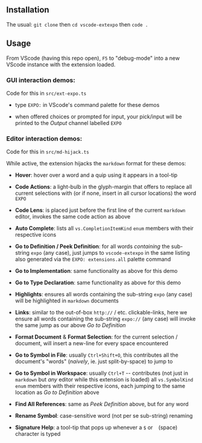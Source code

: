## Installation

The usual: `git clone` then `cd vscode-extexpo` then `code .`

## Usage

From VScode (having this repo open), `F5` to "debug-mode" into a new VScode instance with the extension loaded.

### GUI interaction demos:

Code for this in `src/ext-expo.ts`

* type `EXPO:` in VScode's command palette for these demos

* when offered choices or prompted for input, your pick/input will be printed to the *Output* channel labelled `EXPO`

### Editor interaction demos:

Code for this in `src/md-hijack.ts`

While active, the extension hijacks the `markdown` format for these demos:

* **Hover**: hover over a word and a quip using it appears in a tool-tip

* **Code Actions**: a light-bulb in the glyph-margin that offers to replace all current selections with (or if none, insert in all cursor locations) the word `EXPO`

* **Code Lens**: is placed just before the first line of the current `markdown` editor, invokes the same code action as above

* **Auto Complete**: lists all `vs.CompletionItemKind` `enum` members with their respective icons

* **Go to Definition / Peek Definition**: for all words *containing* the sub-string `expo` (any case), just jumps to `vscode-extexpo` in the same listing also generated via the `EXPO: extensions.all` palette command

* **Go to Implementation**: same functionality as above for this demo

* **Go to Type Declaration**: same functionality as above for this demo

* **Highlights**: ensures all words containing the sub-string `expo` (any case) will be highlighted in `markdown` documents

* **Links**: similar to the out-of-box `http://` / etc. clickable-links, here we ensure all words containing the sub-string `expo://` (any case) will invoke the same jump as our above *Go to Definition*

* **Format Document** & **Format Selection**: for the current selection / document, will insert a new-line for every space encountered

* **Go to Symbol in File**: usually `Ctrl+Shift+O`, this contributes all the document's "words" (*naively*, ie. just split-by-space) to jump to

* **Go to Symbol in Workspace**: usually `Ctrl+T` -- contributes (not just in `markdown` but *any* editor while this extension is loaded) all `vs.SymbolKind` `enum` members with their respective icons, each jumping to the same location as *Go to Definition* above

* **Find All References**: same as *Peek Definition* above, but for any word

* **Rename Symbol**: case-sensitive word (not per se sub-string) renaming

* **Signature Help**: a tool-tip that pops up whenever a `$` or ` ` (space) character is typed
